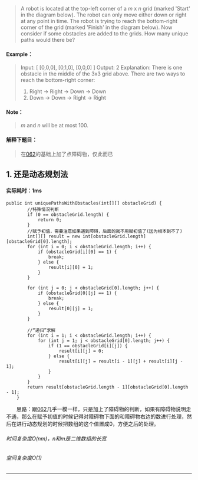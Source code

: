 > A robot is located at the top-left corner of a *m* x *n* grid (marked 'Start' in the diagram below).
The robot can only move either down or right at any point in time. The robot is trying to reach the bottom-right corner of the grid (marked 'Finish' in the diagram below).
Now consider if some obstacles are added to the grids. How many unique paths would there be?
#### Example：
> Input:
[
  [0,0,0],
  [0,1,0],
  [0,0,0]
]
Output: 2
Explanation:
There is one obstacle in the middle of the 3x3 grid above.
There are two ways to reach the bottom-right corner:
> 1. Right -> Right -> Down -> Down
> 2. Down -> Down -> Right -> Right
#### Note：
>  *m* and *n* will be at most 100.

#### 解释下题目：
> 在[062](https://www.jianshu.com/p/0ac395d13075)的基础上加了点障碍物，仅此而已


## 1. 还是动态规划法
#### 实际耗时：1ms
```
public int uniquePathsWithObstacles(int[][] obstacleGrid) {
        //特殊情况判断
        if (0 == obstacleGrid.length) {
            return 0;
        }
        //赋予初值，需要注意如果遇到障碍，后面的就不用赋初值了(因为根本到不了)
        int[][] result = new int[obstacleGrid.length][obstacleGrid[0].length];
        for (int i = 0; i < obstacleGrid.length; i++) {
            if (obstacleGrid[i][0] == 1) {
                break;
            } else {
                result[i][0] = 1;
            }
        }

        for (int j = 0; j < obstacleGrid[0].length; j++) {
            if (obstacleGrid[0][j] == 1) {
                break;
            } else {
                result[0][j] = 1;
            }
        }

        //“递归”求解
        for (int i = 1; i < obstacleGrid.length; i++) {
            for (int j = 1; j < obstacleGrid[0].length; j++) {
                if (1 == obstacleGrid[i][j]) {
                    result[i][j] = 0;
                } else {
                    result[i][j] = result[i - 1][j] + result[i][j - 1];
                }
            }
        }
        return result[obstacleGrid.length - 1][obstacleGrid[0].length - 1];
    }
```
&emsp;&emsp;思路：跟[062](https://www.jianshu.com/p/0ac395d13075)几乎一模一样，只是加上了障碍物的判断，如果有障碍物说明走不通，那么在赋予初值的时候记得对障碍物下面的和障碍物右边的数进行处理，然后在进行动态规划的时候把数组的这个值置成0，方便之后的处理。
###### 时间复杂度O(nm)，n和m是二维数组的长宽
###### 空间复杂度O(1)
---------

